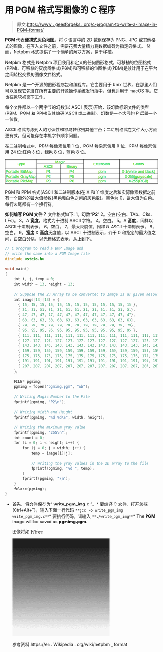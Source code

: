 # 用 PGM 格式写图像的 C 程序

> 原文:[https://www . geesforgeks . org/c-program-to-write-a-image-in-PGM-format/](https://www.geeksforgeeks.org/c-program-to-write-an-image-in-pgm-format/)

**PGM** 代表**便携式灰色地图**。将 C 语言中的 2D 数组保存为 PNG、JPG 或其他格式的图像，在写入文件之前，需要花费大量精力将数据编码为指定的格式。
然而，Netpbm 格式提供了一个简单的解决方案，易于移植。

Netpbm 格式是 Netpbm 项目使用和定义的任何图形格式。可移植的位图格式(PPM)、可移植的灰度图格式(PGM)和可移植的位图格式(PBM)是设计用于在平台之间轻松交换的图像文件格式。

Netpbm 是一个开源的图形程序包和编程库。它主要用于 Unix 世界，在那里人们可以发现它包含在所有主要的开源操作系统发行版中，但也适用于 macOS 等。它也在微软视窗下工作。

每个文件都以一个两字节的幻数(以 ASCII 表示)开始，该幻数标识文件的类型(PBM、PGM 和 PPM)及其编码(ASCII 或二进制)。幻数是一个大写的 P 后跟一个一位数。

ASCII 格式考虑到人的可读性和容易转移到其他平台；二进制格式在文件大小方面更有效，但可能存在本机字节顺序问题。

在二进制格式中，PBM 每像素使用 1 位，PGM 每像素使用 8 位，PPM 每像素使用 24 位:红色 8 位，绿色 8 位，蓝色 8 位。

![](img/931cc208fec5744d1587cbce93616ece.png)

PGM 和 PPM 格式(ASCII 和二进制版本)在 X 和 Y 维度之后和实际像素数据之前有一个额外的最大值参数(黑色和白色之间的灰色数)。黑色为 0，最大值为白色。每行末尾都有一个换行符。

**如何编写 PGM 文件？**
文件格式如下:
1。幻数“**P2**”
2。空白(空白、TAb、CRs、LFs)。
3。A **宽度**，格式为十进制 ASCII 字符。
4。空白。
5。A **高度**，同样以 ASCII 十进制表示。
6。空白。
7。最大灰度值，同样以 ASCII 十进制表示。
8。空白。
9。**宽度** X **高度**灰度值，以 ASCII 十进制表示，介于 0 和指定的最大值之间，由空白分隔，以光栅格式表示，从上到下。

```cpp
// C program to read a BMP Image and 
// write the same into a PGM Image file
#include <stdio.h>

void main()
{
    int i, j, temp = 0;
    int width = 13, height = 13;

    // Suppose the 2D Array to be converted to Image is as given below
    int image[13][13] = {
      { 15, 15, 15, 15, 15, 15, 15, 15, 15, 15, 15, 15, 15 },
      { 31, 31, 31, 31, 31, 31, 31, 31, 31, 31, 31, 31, 31},
      { 47, 47, 47, 47, 47, 47, 47, 47, 47, 47, 47, 47, 47},
      { 63, 63, 63, 63, 63, 63, 63, 63, 63, 63, 63, 63, 63},
      { 79, 79, 79, 79, 79, 79, 79, 79, 79, 79, 79, 79, 79},
      { 95, 95, 95, 95, 95, 95, 95, 95, 95, 95, 95, 95, 95 },
      { 111, 111, 111, 111, 111, 111, 111, 111, 111, 111, 111, 111, 111},
      { 127, 127, 127, 127, 127, 127, 127, 127, 127, 127, 127, 127, 127},
      { 143, 143, 143, 143, 143, 143, 143, 143, 143, 143, 143, 143, 143},
      { 159, 159, 159, 159, 159, 159, 159, 159, 159, 159, 159, 159, 159},
      { 175, 175, 175, 175, 175, 175, 175, 175, 175, 175, 175, 175, 175},
      { 191, 191, 191, 191, 191, 191, 191, 191, 191, 191, 191, 191, 191},
      { 207, 207, 207, 207, 207, 207, 207, 207, 207, 207, 207, 207, 207}
    };

    FILE* pgmimg;
    pgmimg = fopen("pgmimg.pgm", "wb");

    // Writing Magic Number to the File
    fprintf(pgmimg, "P2\n"); 

    // Writing Width and Height
    fprintf(pgmimg, "%d %d\n", width, height); 

    // Writing the maximum gray value
    fprintf(pgmimg, "255\n"); 
    int count = 0;
    for (i = 0; i < height; i++) {
        for (j = 0; j < width; j++) {
            temp = image[i][j];

            // Writing the gray values in the 2D array to the file
            fprintf(pgmimg, "%d ", temp);
        }
        fprintf(pgmimg, "\n");
    }
    fclose(pgmimg);
}
```

*   首先，将文件保存为“ **write_pgm_img.c** ”。*   要编译 C 文件，打开终端(Ctrl+Alt+T)，输入下面一行代码
    `**gcc -o write_pgm_img write_pgm_img.c**`*   要执行代码，请输入
    `**./write_pgm_img**`*   The **PGM** image will be saved as **pgmimg.pgm**.

    图像将如下所示:

    ![](img/2381385785fca1aa130e640fe5d83165.png)

    参考资料:https://en . Wikipedia . org/wiki/netpbm _ format